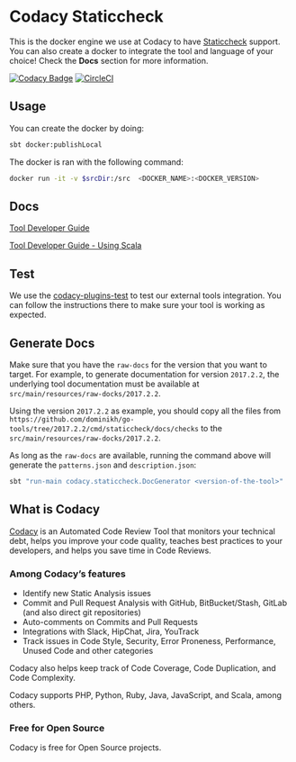 # Codacy Staticcheck

This is the docker engine we use at Codacy to have [Staticcheck](https://github.com/dominikh/go-tools/tree/master/cmd/staticcheck) support.
You can also create a docker to integrate the tool and language of your choice!
Check the **Docs** section for more information.

[![Codacy Badge](https://api.codacy.com/project/badge/Grade/a4ec667e01894a4890d561968428c828)](https://www.codacy.com/gh/codacy/codacy-staticcheck?utm_source=github.com&amp;utm_medium=referral&amp;utm_content=codacy/codacy-staticcheck&amp;utm_campaign=Badge_Grade)
[![CircleCI](https://circleci.com/gh/codacy/codacy-staticcheck.svg?style=shield&circle-token=:circle-token)](https://circleci.com/gh/codacy/codacy-staticcheck)

## Usage

You can create the docker by doing:

```bash
sbt docker:publishLocal
```

The docker is ran with the following command:

```bash
docker run -it -v $srcDir:/src  <DOCKER_NAME>:<DOCKER_VERSION>
```

## Docs

[Tool Developer Guide](https://support.codacy.com/hc/en-us/articles/207994725-Tool-Developer-Guide)

[Tool Developer Guide - Using Scala](https://support.codacy.com/hc/en-us/articles/207280379-Tool-Developer-Guide-Using-Scala)

## Test

We use the [codacy-plugins-test](https://github.com/codacy/codacy-plugins-test) to test our external tools integration.
You can follow the instructions there to make sure your tool is working as expected.

## Generate Docs

Make sure that you have the ```raw-docs``` for the version that you want to target.
For example, to generate documentation for version ```2017.2.2```, the underlying tool documentation must be available at ```src/main/resources/raw-docks/2017.2.2```.

Using the version ```2017.2.2``` as example, you should copy all the files
from ```https://github.com/dominikh/go-tools/tree/2017.2.2/cmd/staticcheck/docs/checks```
to the ```src/main/resources/raw-docks/2017.2.2```.

As long as the ```raw-docs``` are available, running the command above will generate the ```patterns.json``` and ```description.json```:

```sh
sbt "run-main codacy.staticcheck.DocGenerator <version-of-the-tool>"
```

## What is Codacy

[Codacy](https://www.codacy.com/) is an Automated Code Review Tool that monitors your technical debt, helps you improve your code quality, teaches best practices to your developers, and helps you save time in Code Reviews.

### Among Codacy’s features

- Identify new Static Analysis issues
- Commit and Pull Request Analysis with GitHub, BitBucket/Stash, GitLab (and also direct git repositories)
- Auto-comments on Commits and Pull Requests
- Integrations with Slack, HipChat, Jira, YouTrack
- Track issues in Code Style, Security, Error Proneness, Performance, Unused Code and other categories

Codacy also helps keep track of Code Coverage, Code Duplication, and Code Complexity.

Codacy supports PHP, Python, Ruby, Java, JavaScript, and Scala, among others.

### Free for Open Source

Codacy is free for Open Source projects.
